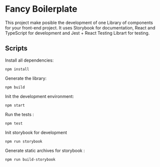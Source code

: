 # Fancy Boilerplate

This project make posible the development of one Library of components for your front-end project. 
It uses Storybook for documentation, React and TypeScript for development and Jest + React Testing Librart for testing. 

## Scripts

Install all dependencies:

```
npm install
```

Generate the library:

```
npm build
```

Init the development environment:

```
npm start
```

Run the tests :

```
npm test
```

Init storybook for development

```
npm run storybook
```

Generate static archives for storybook :

```
npm run build-storybook
```